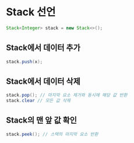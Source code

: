 # Stack 선언
```java
Stack<Integer> stack = new Stack<>();
```

## Stack에서 데이터 추가
```java
stack.push(x);
```

## Stack에서 데이터 삭제
```java
stack.pop(); // 마지막 요소 제거와 동시에 해당 값 반환
stack.clear // 모든 값 삭제
```

## Stack의 맨 앞 값 확인
```java
stack.peek(); // 스택의 마지막 요소 반환
```